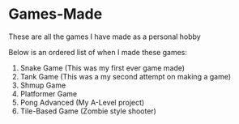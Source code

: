 # Games-Made
These are all the games I have made as a personal hobby

Below is an ordered list of when I made these games:

1. Snake Game (This was my first ever game made)
2. Tank Game (This was a my second attempt on making a game)
3. Shmup Game
4. Platformer Game
5. Pong Advanced (My A-Level project)
6. Tile-Based Game (Zombie style shooter)
